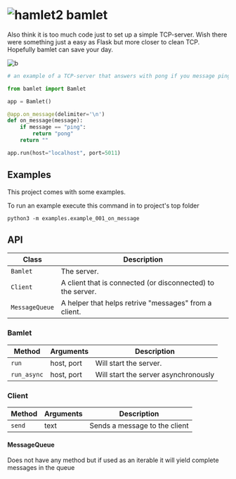 # ![hamlet2](https://github.com/emirng/bamlet/assets/135670768/dee90c39-5f3d-48bb-be60-abc632ea3556) bamlet
Also think it is too much code just to set up a simple TCP-server. Wish there were something just a easy as Flask but more closer to clean TCP. Hopefully bamlet can save your day.

![b](https://github.com/emirng/bamlet/actions/workflows/main.yml/badge.svg)

```python
# an example of a TCP-server that answers with pong if you message ping to it

from bamlet import Bamlet

app = Bamlet()

@app.on_message(delimiter='\n')
def on_message(message):
    if message == "ping":
        return "pong"
    return ""

app.run(host="localhost", port=5011)
```

## Examples
This project comes with some examples. 

To run an example execute this command in to project's top folder
```
python3 -m examples.example_001_on_message
```



## API

| Class | Description |
|----------|-------------|
| `Bamlet` | The server. |
| `Client` | A client that is connected (or disconnected) to the server. |
| `MessageQueue` | A helper that helps retrive "messages" from a client. |

### Bamlet

| Method | Arguments | Description |
|----------|-------------|---|
| `run` | host, port | Will start the server.  |
| `run_async` | host, port | Will start the server asynchronously  |

### Client

| Method | Arguments | Description |
|----------|-------------|---|
| `send` | text | Sends a message to the client  |

#### MessageQueue

Does not have any method but if used as an iterable it will yield complete messages in the queue

